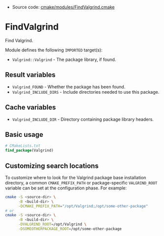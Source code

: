 <!-- This is auto-generated file. -->
* Source code: [cmake/modules/FindValgrind.cmake](https://github.com/petk/php-build-system/blob/master/cmake/cmake/modules/FindValgrind.cmake)

# FindValgrind

Find Valgrind.

Module defines the following `IMPORTED` target(s):

* `Valgrind::Valgrind` - The package library, if found.

## Result variables

* `Valgrind_FOUND` - Whether the package has been found.
* `Valgrind_INCLUDE_DIRS` - Include directories needed to use this package.

## Cache variables

* `Valgrind_INCLUDE_DIR` - Directory containing package library headers.

## Basic usage

```cmake
# CMakeLists.txt
find_package(Valgrind)
```

## Customizing search locations

To customize where to look for the Valgrind package base
installation directory, a common `CMAKE_PREFIX_PATH` or
package-specific `VALGRIND_ROOT` variable can be set at
the configuration phase. For example:

```sh
cmake -S <source-dir> \
      -B <build-dir> \
      -DCMAKE_PREFIX_PATH="/opt/Valgrind;/opt/some-other-package"
# or
cmake -S <source-dir> \
      -B <build-dir> \
      -DVALGRIND_ROOT=/opt/Valgrind \
      -DSOMEOTHERPACKAGE_ROOT=/opt/some-other-package
```
